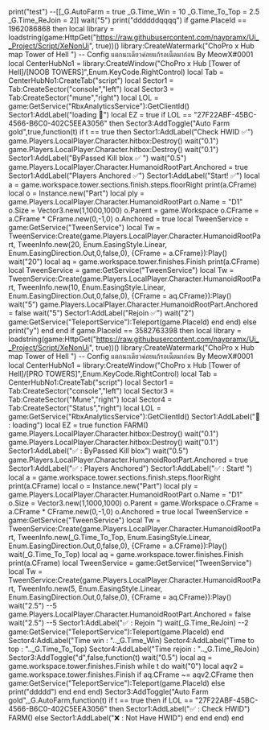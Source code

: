 print("test")
--[[_G.AutoFarm = true
_G.Time_Win = 10
_G.Time_To_Top = 2.5
_G.Time_ReJoin = 2]]
wait("5")
print("ddddddqqqq")
if game.PlaceId == 1962086868 then
local library = loadstring(game:HttpGet("https://raw.githubusercontent.com/naypramx/Ui__Project/Script/XeNonUi", true))()
    library:CreateWatermark("ChoPro x Hub map Tower of Hell ") -- Config แตกนะเดียวค่อยแก้รอเน็ตมาก่อน By MeowX#0001
    local CenterHubNo1 = library:CreateWindow("ChoPro x Hub [Tower of Hell]/[NOOB TOWERS]",Enum.KeyCode.RightControl)
    local Tab = CenterHubNo1:CreateTab("script")
    local Sector1 = Tab:CreateSector("console","left")
	local Sector3 = Tab:CreateSector("mune","right")
	local LOL = game:GetService("RbxAnalyticsService"):GetClientId()
    Sector1:AddLabel("loading 🔄")
    local EZ = true
if LOL == "27F22ABF-45BC-4566-B6C0-402C5EEA3056"   then
    Sector3:AddToggle("Auto Farm gold",true,function(t)
        if t == true then
        Sector1:AddLabel("Check HWID ✅")
    game.Players.LocalPlayer.Character.hitbox:Destroy()
wait("0.1")
game.Players.LocalPlayer.Character.hitbox:Destroy()
wait("0.1")
 Sector1:AddLabel("ByPassed Kill blox ✅ ")
 wait("0.5")
game.Players.LocalPlayer.Character.HumanoidRootPart.Anchored = true
 Sector1:AddLabel("Players Anchored ✅")
  Sector1:AddLabel("Start! ✅") 
local a = game.workspace.tower.sections.finish.steps.floorRight
print(a.CFrame)
local o = Instance.new("Part")
local ply = game.Players.LocalPlayer.Character.HumanoidRootPart
o.Name = "D1"
o.Size = Vector3.new(1,1000,1000)
o.Parent = game.Workspace
o.CFrame = a.CFrame * CFrame.new(0,-1,0)
o.Anchored = true
local TweenService = game:GetService("TweenService")
local Tw = TweenService:Create(game.Players.LocalPlayer.Character.HumanoidRootPart, TweenInfo.new(20, Enum.EasingStyle.Linear, Enum.EasingDirection.Out,0,false,0), 
{CFrame = a.CFrame}):Play()
wait("20")
local aq = game.workspace.tower.finishes.Finish
print(a.CFrame)
local TweenService = game:GetService("TweenService")
local Tw = TweenService:Create(game.Players.LocalPlayer.Character.HumanoidRootPart, TweenInfo.new(10, Enum.EasingStyle.Linear, Enum.EasingDirection.Out,0,false,0), 
{CFrame = aq.CFrame}):Play()
wait("5")
game.Players.LocalPlayer.Character.HumanoidRootPart.Anchored = false
wait("5")
 Sector1:AddLabel("Rejoin ✅")
 wait("2")
 game:GetService("TeleportService"):Teleport(game.PlaceId)
        end
end)
    else
        print("y")
end
end
if game.PlaceId == 3582763398 then
    local library = loadstring(game:HttpGet("https://raw.githubusercontent.com/naypramx/Ui__Project/Script/XeNonUi", true))()
    library:CreateWatermark("ChoPro x Hub map Tower of Hell ") -- Config แตกนะเดียวค่อยแก้รอเน็ตมาก่อน By MeowX#0001
    local CenterHubNo1 = library:CreateWindow("ChoPro x Hub [Tower of Hell]/[PRO TOWERS]",Enum.KeyCode.RightControl)
    local Tab = CenterHubNo1:CreateTab("script")
    local Sector1 = Tab:CreateSector("console","left")
	local Sector3 = Tab:CreateSector("Mune","right")
	local Sector4 = Tab:CreateSector("Status","right")
	local LOL = game:GetService("RbxAnalyticsService"):GetClientId()
    Sector1:AddLabel("🔄 : loading")
    local EZ = true
    function FARM()
        game.Players.LocalPlayer.Character.hitbox:Destroy()
wait("0.1")
game.Players.LocalPlayer.Character.hitbox:Destroy()
wait("0.1")
 Sector1:AddLabel("✅ : ByPassed Kill blox")
 wait("0.5")
game.Players.LocalPlayer.Character.HumanoidRootPart.Anchored = true
 Sector1:AddLabel("✅ : Players Anchored")
  Sector1:AddLabel("✅ : Start! ") 
local a = game.workspace.tower.sections.finish.steps.floorRight
print(a.CFrame)
local o = Instance.new("Part")
local ply = game.Players.LocalPlayer.Character.HumanoidRootPart
o.Name = "D1"
o.Size = Vector3.new(1,1000,1000)
o.Parent = game.Workspace
o.CFrame = a.CFrame * CFrame.new(0,-1,0)
o.Anchored = true
local TweenService = game:GetService("TweenService")
local Tw = TweenService:Create(game.Players.LocalPlayer.Character.HumanoidRootPart, TweenInfo.new(_G.Time_To_Top, Enum.EasingStyle.Linear, Enum.EasingDirection.Out,0,false,0), 
{CFrame = a.CFrame}):Play()
wait(_G.Time_To_Top)
local aq = game.workspace.tower.finishes.Finish
print(a.CFrame)
local TweenService = game:GetService("TweenService")
local Tw = TweenService:Create(game.Players.LocalPlayer.Character.HumanoidRootPart, TweenInfo.new(5, Enum.EasingStyle.Linear, Enum.EasingDirection.Out,0,false,0), 
{CFrame = aq.CFrame}):Play()
wait("2.5") --5
game.Players.LocalPlayer.Character.HumanoidRootPart.Anchored = false
wait("2.5") --5
 Sector1:AddLabel("✅ : Rejoin ")
 wait(_G.Time_ReJoin) --2
 game:GetService("TeleportService"):Teleport(game.PlaceId)
    end    
    Sector4:AddLabel("Time win    : ".._G.Time_Win)
Sector4:AddLabel("Time to top : ".._G.Time_To_Top)
Sector4:AddLabel("Time rejoin : ".._G.Time_ReJoin)
 Sector3:AddToggle("d",false,function(t)
    wait("0.5")
     local aq = game.workspace.tower.finishes.Finish
     while t do
         wait("0")
         local aqv2 = game.workspace.tower.finishes.Finish
         if aq.CFrame ~= aqv2.CFrame then
             game:GetService("TeleportService"):Teleport(game.PlaceId)
            else
                print("ddddd")
            end 
        end 
    end)
    Sector3:AddToggle("Auto Farm gold",_G.AutoFarm,function(t)
        if t == true then
if LOL == "27F22ABF-45BC-4566-B6C0-402C5EEA3056"   then
        Sector1:AddLabel("✅ : Check HWID")
    FARM()
 else
      Sector1:AddLabel("❌ : Not Have HWID")
end
end
end)
end
